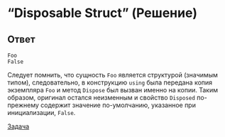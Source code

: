 # “Disposable Struct” (Решение)

## Ответ

```
Foo
False
```

Следует помнить, что сущность `Foo` является структурой (значимым типом), следовательно, в конструкцию `using` была передана копия экземпляра `Foo` и метод `Dispose` был вызван именно на копии. Таким образом, оригинал остался неизменным и свойство `Disposed` по-прежнему содержит значение по-умолчанию, указанное при инициализации, `False`.

[Задача](./DisposableStruct-P.md)